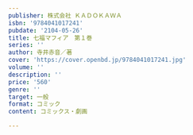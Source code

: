 ```yaml
---
publisher: 株式会社 ＫＡＤＯＫＡＷＡ
isbn: '9784041017241'
pubdate: '2104-05-26'
title: 七福マフィア　第１巻
series: ''
author: 寺井赤音／著
cover: 'https://cover.openbd.jp/9784041017241.jpg'
volume: ''
description: ''
price: '560'
genre: ''
target: 一般
format: コミック
content: コミックス・劇画

---
```

